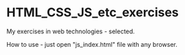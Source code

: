# HTML_CSS_JS_etc_exercises
My exercises in web technologies - selected.

How to use - just open "js_index.html" file with any browser.
